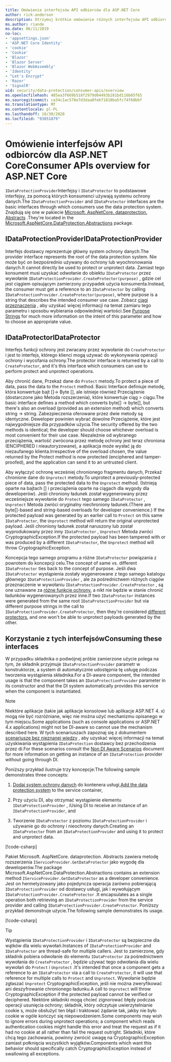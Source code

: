 ```yaml
---
title: Omówienie interfejsów API odbiorców dla ASP.NET Core
author: rick-anderson
description: Otrzymuj krótkie omówienie różnych interfejsów API odbiorców dostępnych w ramach biblioteki ochrony danych ASP.NET Core.
ms.author: riande
ms.date: 06/11/2019
no-loc:
- 'appsettings.json'
- 'ASP.NET Core Identity'
- 'cookie'
- 'Cookie'
- 'Blazor'
- 'Blazor Server'
- 'Blazor WebAssembly'
- 'Identity'
- "Let's Encrypt"
- 'Razor'
- 'SignalR'
uid: security/data-protection/consumer-apis/overview
ms.openlocfilehash: 485ea3f669b518f2979d04493b281bd116b05f65
ms.sourcegitcommit: ca34c1ac578e7d3daa0febf1810ba5fc74f60bbf
ms.translationtype: MT
ms.contentlocale: pl-PL
ms.lasthandoff: 10/30/2020
ms.locfileid: "93051879"
---
```

# <a name="consumer-apis-overview-for-aspnet-core"></a><span data-ttu-id="3bb5c-103">Omówienie interfejsów API odbiorców dla ASP.NET Core</span><span class="sxs-lookup"><span data-stu-id="3bb5c-103">Consumer APIs overview for ASP.NET Core</span></span>

<span data-ttu-id="3bb5c-104">`IDataProtectionProvider`Interfejsy i `IDataProtector` to podstawowe interfejsy, za pomocą których konsumenci używają systemu ochrony danych.</span><span class="sxs-lookup"><span data-stu-id="3bb5c-104">The `IDataProtectionProvider` and `IDataProtector` interfaces are the basic interfaces through which consumers use the data protection system.</span></span> <span data-ttu-id="3bb5c-105">Znajdują się one w pakiecie [Microsoft. AspNetCore. dataprotection. Abstracts](https://www.nuget.org/packages/Microsoft.AspNetCore.DataProtection.Abstractions/) .</span><span class="sxs-lookup"><span data-stu-id="3bb5c-105">They're located in the [Microsoft.AspNetCore.DataProtection.Abstractions](https://www.nuget.org/packages/Microsoft.AspNetCore.DataProtection.Abstractions/) package.</span></span>

## <a name="idataprotectionprovider"></a><span data-ttu-id="3bb5c-106">IDataProtectionProvider</span><span class="sxs-lookup"><span data-stu-id="3bb5c-106">IDataProtectionProvider</span></span>

<span data-ttu-id="3bb5c-107">Interfejs dostawcy reprezentuje główny system ochrony danych.</span><span class="sxs-lookup"><span data-stu-id="3bb5c-107">The provider interface represents the root of the data protection system.</span></span> <span data-ttu-id="3bb5c-108">Nie może być on bezpośrednio używany do ochrony lub wyochronowania danych.</span><span class="sxs-lookup"><span data-stu-id="3bb5c-108">It cannot directly be used to protect or unprotect data.</span></span> <span data-ttu-id="3bb5c-109">Zamiast tego konsument musi uzyskać odwołanie do obiektu `IDataProtector` przez wywołanie `IDataProtectionProvider.CreateProtector(purpose)` , gdzie cel jest ciągiem opisującym zamierzony przypadek użycia konsumenta.</span><span class="sxs-lookup"><span data-stu-id="3bb5c-109">Instead, the consumer must get a reference to an `IDataProtector` by calling `IDataProtectionProvider.CreateProtector(purpose)`, where purpose is a string that describes the intended consumer use case.</span></span> <span data-ttu-id="3bb5c-110">Zobacz [ciągi przeznaczenia](xref:security/data-protection/consumer-apis/purpose-strings) , aby uzyskać więcej informacji na temat zamiaru tego parametru i sposobu wybierania odpowiedniej wartości.</span><span class="sxs-lookup"><span data-stu-id="3bb5c-110">See [Purpose Strings](xref:security/data-protection/consumer-apis/purpose-strings) for much more information on the intent of this parameter and how to choose an appropriate value.</span></span>

## <a name="idataprotector"></a><span data-ttu-id="3bb5c-111">IDataProtector</span><span class="sxs-lookup"><span data-stu-id="3bb5c-111">IDataProtector</span></span>

<span data-ttu-id="3bb5c-112">Interfejs funkcji ochrony jest zwracany przez wywołanie do `CreateProtector` i jest to interfejs, którego klienci mogą używać do wykonywania operacji ochrony i wycofania ochrony.</span><span class="sxs-lookup"><span data-stu-id="3bb5c-112">The protector interface is returned by a call to `CreateProtector`, and it's this interface which consumers can use to perform protect and unprotect operations.</span></span>

<span data-ttu-id="3bb5c-113">Aby chronić dane, Przekaż dane do `Protect` metody.</span><span class="sxs-lookup"><span data-stu-id="3bb5c-113">To protect a piece of data, pass the data to the `Protect` method.</span></span> <span data-ttu-id="3bb5c-114">Basic Interface definiuje metodę, która konwertuje bajt []-> Byte [], ale istnieje również Przeciążenie (dostarczone jako Metoda rozszerzenia), które konwertuje ciąg > ciągu.</span><span class="sxs-lookup"><span data-stu-id="3bb5c-114">The basic interface defines a method which converts byte[] -> byte[], but there's also an overload (provided as an extension method) which converts string -> string.</span></span> <span data-ttu-id="3bb5c-115">Zabezpieczenia oferowane przez dwie metody są identyczne. Deweloper powinien wybrać dowolne Przeciążenie, które jest najwygodniejsze dla przypadków użycia.</span><span class="sxs-lookup"><span data-stu-id="3bb5c-115">The security offered by the two methods is identical; the developer should choose whichever overload is most convenient for their use case.</span></span> <span data-ttu-id="3bb5c-116">Niezależnie od wybranego przeciążenia, wartość zwrócona przez metodę ochrony jest teraz chroniona (ENCIPHERED i nieautoryzowane), a aplikacja może wysłać ją do niezaufanego klienta.</span><span class="sxs-lookup"><span data-stu-id="3bb5c-116">Irrespective of the overload chosen, the value returned by the Protect method is now protected (enciphered and tamper-proofed), and the application can send it to an untrusted client.</span></span>

<span data-ttu-id="3bb5c-117">Aby wyłączyć ochronę wcześniej chronionego fragmentu danych, Przekaż chronione dane do `Unprotect` metody.</span><span class="sxs-lookup"><span data-stu-id="3bb5c-117">To unprotect a previously-protected piece of data, pass the protected data to the `Unprotect` method.</span></span> <span data-ttu-id="3bb5c-118">(Istnieją oparte na bajtach [] i przeciążenia oparte na ciągach dla wygody dla deweloperów). Jeśli chroniony ładunek został wygenerowany przez wcześniejsze wywołanie do `Protect` tego samego `IDataProtector` , `Unprotect` Metoda zwróci oryginalny niechroniony ładunek.</span><span class="sxs-lookup"><span data-stu-id="3bb5c-118">(There are byte[]-based and string-based overloads for developer convenience.) If the protected payload was generated by an earlier call to `Protect` on this same `IDataProtector`, the `Unprotect` method will return the original unprotected payload.</span></span> <span data-ttu-id="3bb5c-119">Jeśli chroniony ładunek został naruszony lub został wyprodukowany przez inny `IDataProtector` , `Unprotect` Metoda zwróci CryptographicException.</span><span class="sxs-lookup"><span data-stu-id="3bb5c-119">If the protected payload has been tampered with or was produced by a different `IDataProtector`, the `Unprotect` method will throw CryptographicException.</span></span>

<span data-ttu-id="3bb5c-120">Koncepcja tego samego programu a różne `IDataProtector` powiązania z powrotem do koncepcji celu.</span><span class="sxs-lookup"><span data-stu-id="3bb5c-120">The concept of same vs. different `IDataProtector` ties back to the concept of purpose.</span></span> <span data-ttu-id="3bb5c-121">Jeśli dwa `IDataProtector` wystąpienia zostały wygenerowane z tego samego katalogu głównego `IDataProtectionProvider` , ale za pośrednictwem różnych ciągów przeznaczenie w wywołaniu `IDataProtectionProvider.CreateProtector` , są one uznawane za [różne funkcje ochrony](xref:security/data-protection/consumer-apis/purpose-strings), a nikt nie będzie w stanie chronić ładunków wygenerowanych przez inne.</span><span class="sxs-lookup"><span data-stu-id="3bb5c-121">If two `IDataProtector` instances were generated from the same root `IDataProtectionProvider` but via different purpose strings in the call to `IDataProtectionProvider.CreateProtector`, then they're considered [different protectors](xref:security/data-protection/consumer-apis/purpose-strings), and one won't be able to unprotect payloads generated by the other.</span></span>

## <a name="consuming-these-interfaces"></a><span data-ttu-id="3bb5c-122">Korzystanie z tych interfejsów</span><span class="sxs-lookup"><span data-stu-id="3bb5c-122">Consuming these interfaces</span></span>

<span data-ttu-id="3bb5c-123">W przypadku składnika o podwójnej próbie zamierzone użycie polega na tym, że składnik przyjmuje `IDataProtectionProvider` parametr w konstruktorze, a system di automatycznie udostępnia tę usługę podczas tworzenia wystąpienia składnika.</span><span class="sxs-lookup"><span data-stu-id="3bb5c-123">For a DI-aware component, the intended usage is that the component takes an `IDataProtectionProvider` parameter in its constructor and that the DI system automatically provides this service when the component is instantiated.</span></span>

> [!NOTE]
> <span data-ttu-id="3bb5c-124">Niektóre aplikacje (takie jak aplikacje konsolowe lub aplikacje ASP.NET 4. x) mogą nie być rozróżniane, więc nie można użyć mechanizmu opisanego w tym miejscu.</span><span class="sxs-lookup"><span data-stu-id="3bb5c-124">Some applications (such as console applications or ASP.NET 4.x applications) might not be DI-aware so cannot use the mechanism described here.</span></span> <span data-ttu-id="3bb5c-125">W tych scenariuszach zapoznaj się z dokumentem [scenariusze bez nieznanej wiedzy](xref:security/data-protection/configuration/non-di-scenarios) , aby uzyskać więcej informacji na temat uzyskiwania wystąpienia `IDataProtection` dostawcy bez przechodzenia przez di.</span><span class="sxs-lookup"><span data-stu-id="3bb5c-125">For these scenarios consult the [Non DI Aware Scenarios](xref:security/data-protection/configuration/non-di-scenarios) document for more information on getting an instance of an `IDataProtection` provider without going through DI.</span></span>

<span data-ttu-id="3bb5c-126">Poniższy przykład ilustruje trzy koncepcje:</span><span class="sxs-lookup"><span data-stu-id="3bb5c-126">The following sample demonstrates three concepts:</span></span>

1. <span data-ttu-id="3bb5c-127">[Dodaj system ochrony danych](xref:security/data-protection/configuration/overview) do kontenera usługi,</span><span class="sxs-lookup"><span data-stu-id="3bb5c-127">[Add the data protection system](xref:security/data-protection/configuration/overview) to the service container,</span></span>

2. <span data-ttu-id="3bb5c-128">Przy użyciu DI, aby otrzymać wystąpienie elementu `IDataProtectionProvider` , i</span><span class="sxs-lookup"><span data-stu-id="3bb5c-128">Using DI to receive an instance of an `IDataProtectionProvider`, and</span></span>

3. <span data-ttu-id="3bb5c-129">Tworzenie `IDataProtector` z poziomu `IDataProtectionProvider` i używanie go do ochrony i nieochrony danych.</span><span class="sxs-lookup"><span data-stu-id="3bb5c-129">Creating an `IDataProtector` from an `IDataProtectionProvider` and using it to protect and unprotect data.</span></span>

[!code-csharp[](../using-data-protection/samples/protectunprotect.cs?highlight=26,34,35,36,37,38,39,40)]

<span data-ttu-id="3bb5c-130">Pakiet Microsoft. AspNetCore. dataprotection. Abstracts zawiera metodę rozszerzenia `IServiceProvider.GetDataProtector` jako wygodę dla deweloperów.</span><span class="sxs-lookup"><span data-stu-id="3bb5c-130">The package Microsoft.AspNetCore.DataProtection.Abstractions contains an extension method `IServiceProvider.GetDataProtector` as a developer convenience.</span></span> <span data-ttu-id="3bb5c-131">Jest on hermetyzowany jako pojedyncza operacja zarówno pobierającą `IDataProtectionProvider` od dostawcy usługi, jak i wywołującym `IDataProtectionProvider.CreateProtector` .</span><span class="sxs-lookup"><span data-stu-id="3bb5c-131">It encapsulates as a single operation both retrieving an `IDataProtectionProvider` from the service provider and calling `IDataProtectionProvider.CreateProtector`.</span></span> <span data-ttu-id="3bb5c-132">Poniższy przykład demonstruje użycie.</span><span class="sxs-lookup"><span data-stu-id="3bb5c-132">The following sample demonstrates its usage.</span></span>

[!code-csharp[](./overview/samples/getdataprotector.cs?highlight=15)]

>[!TIP]
> <span data-ttu-id="3bb5c-133">Wystąpienia `IDataProtectionProvider` i `IDataProtector` są bezpieczne dla wątków dla wielu wywołań.</span><span class="sxs-lookup"><span data-stu-id="3bb5c-133">Instances of `IDataProtectionProvider` and `IDataProtector` are thread-safe for multiple callers.</span></span> <span data-ttu-id="3bb5c-134">Jest to zamierzone, gdy składnik pobiera odwołanie do elementu `IDataProtector` za pośrednictwem wywołania do `CreateProtector` , będzie używać tego odwołania dla wielu wywołań do `Protect` i `Unprotect` .</span><span class="sxs-lookup"><span data-stu-id="3bb5c-134">It's intended that once a component gets a reference to an `IDataProtector` via a call to `CreateProtector`, it will use that reference for multiple calls to `Protect` and `Unprotect`.</span></span> <span data-ttu-id="3bb5c-135">Wywołanie będzie zgłaszać `Unprotect` CryptographicException, jeśli nie można zweryfikować ani deszyfrowanie chronionego ładunku.</span><span class="sxs-lookup"><span data-stu-id="3bb5c-135">A call to `Unprotect` will throw CryptographicException if the protected payload cannot be verified or deciphered.</span></span> <span data-ttu-id="3bb5c-136">Niektóre składniki mogą chcieć zignorować błędy podczas operacji usunięcia ochrony; składnik, który odczytuje uwierzytelnianie cookie s, może obsłużyć ten błąd i traktować żądanie tak, jakby nie było cookie w ogóle kończyć się niepowodzeniem.</span><span class="sxs-lookup"><span data-stu-id="3bb5c-136">Some components may wish to ignore errors during unprotect operations; a component which reads authentication cookies might handle this error and treat the request as if it had no cookie at all rather than fail the request outright.</span></span> <span data-ttu-id="3bb5c-137">Składniki, które chcą tego zachowania, powinny zwrócić uwagę na CryptographicException zamiast połknięcia wszystkich wyjątków.</span><span class="sxs-lookup"><span data-stu-id="3bb5c-137">Components which want this behavior should specifically catch CryptographicException instead of swallowing all exceptions.</span></span>
